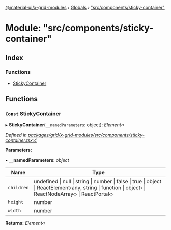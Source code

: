 [@material-ui/x-grid-modules](../README.md) › [Globals](../globals.md) › ["src/components/sticky-container"](_src_components_sticky_container_.md)

# Module: "src/components/sticky-container"

## Index

### Functions

- [StickyContainer](_src_components_sticky_container_.md#const-stickycontainer)

## Functions

### `Const` StickyContainer

▸ **StickyContainer**(`__namedParameters`: object): _Element‹›_

_Defined in [packages/grid/x-grid-modules/src/components/sticky-container.tsx:4](https://github.com/mui-org/material-ui-x/blob/a679779/packages/grid/x-grid-modules/src/components/sticky-container.tsx#L4)_

**Parameters:**

▪ **\_\_namedParameters**: _object_

| Name       | Type                                                                                                                                                                                                 |
| ---------- | ---------------------------------------------------------------------------------------------------------------------------------------------------------------------------------------------------- |
| `children` | undefined &#124; null &#124; string &#124; number &#124; false &#124; true &#124; object &#124; ReactElement‹any, string &#124; function &#124; object› &#124; ReactNodeArray‹› &#124; ReactPortal‹› |
| `height`   | number                                                                                                                                                                                               |
| `width`    | number                                                                                                                                                                                               |

**Returns:** _Element‹›_
